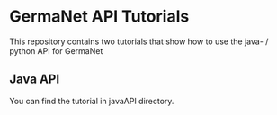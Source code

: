 # GermaNet API Tutorials

This repository contains two tutorials that show how to use the java- / python API for GermaNet

## Java API

You can find the tutorial in javaAPI directory.
